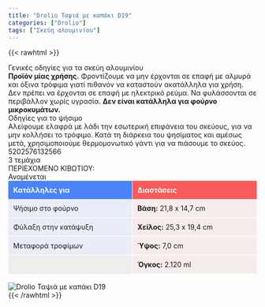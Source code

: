 ```yaml
---
title: "Drolio Ταψιά με καπάκι D19"
categories: ["Drolio"]
tags: ["Σκεύη αλουμινίου"]
---
```

{{< rawhtml >}}

<div class="sload157"><div class="product"><div id="sistatika">Γενικές οδηγίες για τα σκεύη αλουμινίου</div><div class="alltext"><strong>Προϊόν μίας χρήσης.</strong> Φροντίζουμε να μην έρχονται σε επαφή με αλμυρά και όξινα τρόφιμα γιατί πιθανόν να καταστούν ακατάλληλα για χρήση. Δεν πρέπει να έρχονται σε επαφή με ηλεκτρικό ρεύμα. Να φυλάσσονται σε περιβάλλον χωρίς υγρασία. <strong>Δεν είναι κατάλληλα για φούρνο μικροκυμάτων.</strong></div><div id="sistatika">Οδηγίες για το ψήσιμο</div><div class="alltext">Αλείφουμε ελαφρά με λάδι την εσωτερική επιφάνεια του σκεύους, για να μην κολλήσει το τρόφιμο. Κατά τη διάρκεια του ψησίματος και αμέσως μετά, χρησιμοποιούμε θερμομονωτικό γάντι για να πιάσουμε το σκεύος.</div><div id="barcode"><div id="barimage1"></div><span id="bartext">5202576132566</span></div><div id="varos"><div id="varosimage1"></div><span id="varostext">3 τεμάχια</span></div><div id="kivotio">ΠΕΡΙΕΧΟΜΕΝΟ ΚΙΒΩΤΙΟΥ:<br>Αναμένεται</div><div id="drtable"><div id="drtable1"><h4>Κατάλληλες για</h4><div>Ψήσιμο στο φούρνο</div><div>Φύλαξη στην κατάψυξη</div><div>Μεταφορά τροφίμων</div></div><div id="drtable2"><h4>Διαστάσεις</h4><div><strong>Βάση:</strong>&nbsp;21,8 x 14,7 cm</div><div><strong>Χείλος:</strong>&nbsp;25,3 x 19,4 cm</div><div><strong>Ύψος:</strong>&nbsp;7,0 cm</div><div><strong>Όγκος:</strong>&nbsp;2.120 ml</div></div></div><style>#drtable{display:table;width:100%;background:#eee}#drtable1{display:table-cell;width:50%;border-right:1px solid #fff}#drtable2{display:table-cell;width:50%}#drtable1 h4{padding:10px 10px;background:#4a83fb;margin:0;color:#fff}#drtable2 h4{padding:10px 10px;background:#f95b5b;margin:0;color:#fff}#drtable1 div{padding:10px 10px;background:#e8edf7;border-bottom:1px solid #fff}#drtable2 div{padding:10px 10px;background:#f7ecec;border-bottom:1px solid #fff}#drodig h4{padding:10px 10px;background:#f2f2f2;color:#555;margin:0}#drodig div{padding:0 10px;border-bottom:0 solid #fff}@media only screen and (max-width:440px){#drtable1{display:block;width:100%;border-right:0 solid #fff}#drtable2{display:block;width:100%}}</style><br><div class="pimg"><img alt="Drolio Ταψιά με καπάκι D19" title="Drolio Ταψιά με καπάκι D19" src="/media/images/drolio-tapsia-me-kapaki-d19.jpg"></div></div></div>
{{< /rawhtml >}}


